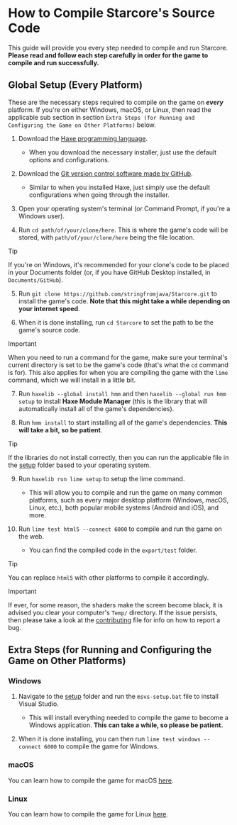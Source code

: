 # How to Compile Starcore's Source Code

This guide will provide you every step needed to compile and run Starcore.  
__**Please read and follow each step carefully in order for the game to compile and run successfully.**__

## Global Setup (Every Platform)

These are the necessary steps required to compile on the game on __***every***__ platform. If you're on either Windows, macOS, or Linux, then read the applicable sub section in section `Extra Steps (for Running and Configuring the Game on Other Platforms)` below.

1. Download the [Haxe programming language](https://haxe.org/downloads/).
    - When you download the necessary installer, just use the default options and configurations.

2. Download the [Git version control software made by GitHub](https://www.git-scm.com).
    - Similar to when you installed Haxe, just simply use the default configurations when going through the installer.

3. Open your operating system's terminal (or Command Prompt, if you're a Windows user).

4. Run `cd path/of/your/clone/here`. This is where the game's code will be stored, with `path/of/your/clone/here` being the file location.

> [!TIP]
> If you're on Windows, it's recommended for your clone's code to be placed in your Documents folder (or, if you have GitHub Desktop installed, in `Documents/GitHub`).

5. Run `git clone https://github.com/stringfromjava/Starcore.git` to install the game's code. **Note that this might take a while depending on your internet speed**.

6. When it is done installing, run `cd Starcore` to set the path to be the game's source code.

> [!IMPORTANT]
> When you need to run a command for the game, make sure your terminal's current directory is set to be the game's code (that's what the `cd` command is for). This also applies for when you are compiling the game with the `lime` command, which we will install in a little bit.

7. Run `haxelib --global install hmm` and then `haxelib --global run hmm setup` to install **Haxe Module Manager** (this is the library that will automatically install all of the game's dependencies).

8. Run `hmm install` to start installing all of the game's dependencies. **This will take a bit, so be patient**.

> [!TIP]
> If the libraries do not install correctly, then you can run the applicable file in the [setup](setup/) folder based to your operating system.

9. Run `haxelib run lime setup` to setup the lime command.
    - This will allow you to compile and run the game on many common platforms, such as every major desktop platform (Windows, macOS, Linux, etc.), both popular mobile systems (Android and iOS), and more.

10. Run `lime test html5 --connect 6000` to compile and run the game on the web.
    - You can find the compiled code in the `export/test` folder.

> [!TIP]
> You can replace `html5` with other platforms to compile it accordingly.

> [!IMPORTANT]
> If ever, for some reason, the shaders make the screen become black, it is advised you clear your computer's `Temp/` directory. If the issue persists, then please take a look at the [contributing](CONTRIBUTING.md) file for info on how to report a bug.

## Extra Steps (for Running and Configuring the Game on Other Platforms)

### Windows

1. Navigate to the [setup](setup/) folder and run the `msvs-setup.bat` file to install Visual Studio.
    - This will install everything needed to compile the game to become a Windows application. **This can take a while, so please be patient.**

2. When it is done installing, you can then run `lime test windows --connect 6000` to compile the game for Windows.

### macOS

You can learn how to compile the game for macOS [here](https://lime.openfl.org/docs/advanced-setup/macos/).

### Linux

You can learn how to compile the game for Linux [here](https://lime.openfl.org/docs/advanced-setup/linux/).
